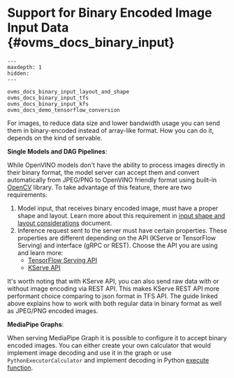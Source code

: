 # Support for Binary Encoded Image Input Data {#ovms_docs_binary_input}

```{toctree}
---
maxdepth: 1
hidden:
---

ovms_docs_binary_input_layout_and_shape
ovms_docs_binary_input_tfs
ovms_docs_binary_input_kfs
ovms_docs_demo_tensorflow_conversion
```

For images, to reduce data size and lower bandwidth usage you can send them in binary-encoded instead of array-like format. How you can do it, depends on the kind of servable.

**Single Models and DAG Pipelines**:

While OpenVINO models don't have the ability to process images directly in their binary format, the model server can accept them and convert
automatically from JPEG/PNG to OpenVINO friendly format using built-in [OpenCV](https://opencv.org/) library. To take advantage of this feature, there are two requirements:
   1. Model input, that receives binary encoded image, must have a proper shape and layout. Learn more about this requirement in [input shape and layout considerations](./binary_input_layout_and_shape.md) document.
   2. Inference request sent to the server must have certain properties. These properties are different depending on the API (KServe or TensorFlow Serving) and interface (gRPC or REST). Choose the API you are using and learn more:
      - [TensorFlow Serving API](./binary_input_tfs.md)
      - [KServe API](./binary_input_kfs.md)

It's worth noting that with KServe API, you can also send raw data with or without image encoding via REST API. This makes KServe REST API more performant choice comparing to json format in TFS API. The guide linked above explains how to work with both regular data in binary format as well as JPEG/PNG encoded images.

**MediaPipe Graphs**:

When serving MediaPipe Graph it is possible to configure it to accept binary encoded images. You can either create your own calculator that would implement image decoding and use it in the graph or use `PythonExecutorCalculator` and implement decoding in Python [execute function](./python_support/reference.md#ovmspythonmodel-class).
